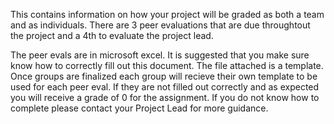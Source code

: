 This contains information on how your project will be graded as both a team and as individuals. There are 3 peer evaluations that are due throughtout the project and a 4th to evaluate the project lead.  

The peer evals are in microsoft excel.  It is suggested that you make sure know how to correctly fill out this document.  The file attached is a template. Once groups are finalized each group will recieve their own template to be used for each peer eval. If they are not filled out correctly and as expected you will receive a grade of 0 for the assignment.  If you do not know how to complete please contact your Project Lead for more guidance.
